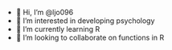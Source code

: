 - 👋 Hi, I’m @ljo096
- 👀 I’m interested in developing psychology
- 🌱 I’m currently learning R
- 💞️ I’m looking to collaborate on functions in R

<!---
ljo096/ljo096 is a ✨ special ✨ repository because its `README.md` (this file) appears on your GitHub profile.
You can click the Preview link to take a look at your changes.
--->
